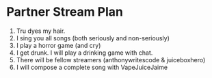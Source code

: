 # Partner Stream Plan

1. Tru dyes my hair.
2. I sing you all songs (both seriously and non-seriously)
3. I play a horror game (and cry)
4. I get drunk. I will play a drinking game with chat.
5. There will be fellow streamers (anthonywritescode & juiceboxhero)
6. I will compose a complete song with VapeJuiceJaime
